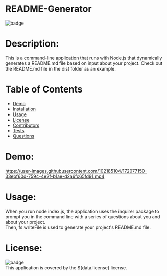 # README-Generator
![badge](https://img.shields.io/badge/license-MIT-orange)
# Description:

This is a command-line application that runs with Node.js that dynamically generates a README.md file based on input about your project. Check out the README.md file in the dist folder as an example.

# Table of Contents
* [Demo](#Demo)
* [Installation](#installation)
* [Usage](#usage)
* [License](#license)
* [Contributors](#contributors)
* [Tests](#tests)
* [Questions](#questions)

# Demo:

https://user-images.githubusercontent.com/102185104/172077150-33ebf60d-7594-4e2f-b1ae-d2a6fc65fd91.mp4

# Usage:

When you run node index.js, the application uses the inquirer package to prompt you in the command line with a series of questions about you and about your project.
<br>
Then, fs.writeFile is used to generate your project's README.md file. 

# License:

![badge](https://img.shields.io/badge/license-${data.license}-orange)
<br>
This application is covered by the ${data.license} license. 
